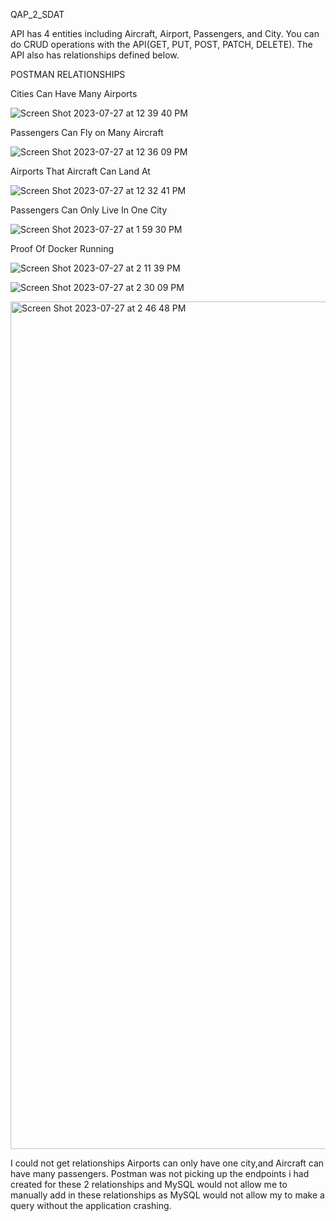  QAP_2_SDAT

API has 4 entities including Aircraft, Airport, Passengers, and City. You can do CRUD operations with the API(GET, PUT, POST, PATCH, DELETE). The API also has relationships defined below.

POSTMAN RELATIONSHIPS

Cities Can Have Many Airports

![Screen Shot 2023-07-27 at 12 39 40 PM](https://github.com/CamDamico/QAP_2_SDAT/assets/107636507/a5b4dcd9-8c38-4d0b-acde-e163ffff397d)

Passengers Can Fly on Many Aircraft

![Screen Shot 2023-07-27 at 12 36 09 PM](https://github.com/CamDamico/QAP_2_SDAT/assets/107636507/b15def23-9b13-4e79-8ece-270eed423290)

Airports That Aircraft Can Land At

![Screen Shot 2023-07-27 at 12 32 41 PM](https://github.com/CamDamico/QAP_2_SDAT/assets/107636507/119b524c-27a6-4c3f-a5bb-098e3fd7eec5)

Passengers Can Only Live In One City

![Screen Shot 2023-07-27 at 1 59 30 PM](https://github.com/CamDamico/QAP_2_SDAT/assets/107636507/9e296272-1716-45a9-9f7f-e30bcd80c9a6)

Proof Of Docker Running

![Screen Shot 2023-07-27 at 2 11 39 PM](https://github.com/CamDamico/QAP_2_SDAT/assets/107636507/5416c350-a311-4e97-b92f-96549b717c8b)

![Screen Shot 2023-07-27 at 2 30 09 PM](https://github.com/CamDamico/QAP_2_SDAT/assets/107636507/0b313353-032c-490c-bfa7-65b3986e9c08)

<img width="1356" alt="Screen Shot 2023-07-27 at 2 46 48 PM" src="https://github.com/CamDamico/QAP_2_SDAT/assets/107636507/8d7a5362-160b-49fd-8090-67d64d25211c">


I could not get relationships Airports can only have one city,and Aircraft can have many passengers. Postman was not picking up the endpoints i had created for these 2 relationships and MySQL would not allow me to manually add in these relationships as MySQL would not allow my to make a query without the application crashing. 
